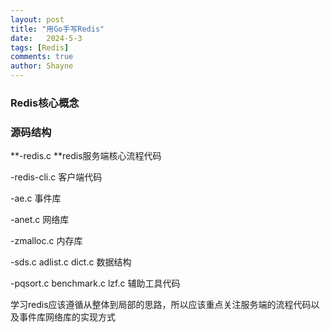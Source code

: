 ```yaml
---
layout: post
title: "用Go手写Redis"
date:   2024-5-3
tags: [Redis]
comments: true
author: Shayne
---
```

### Redis核心概念

### 源码结构

**-redis.c	**redis服务端核心流程代码

-redis-cli.c	客户端代码

-ae.c	事件库

-anet.c	网络库

-zmalloc.c	内存库

-sds.c adlist.c dict.c		数据结构

-pqsort.c benchmark.c lzf.c	辅助工具代码

学习redis应该遵循从整体到局部的思路，所以应该重点关注服务端的流程代码以及事件库网络库的实现方式

